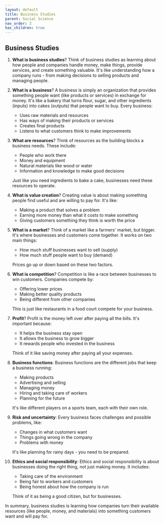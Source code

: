 ```yaml
---
layout: default
title: Business Studies
parent: Social Science
nav_order: 3
has_children: true
---
```


## Business Studies

1. **What is business studies**? Think of business studies as learning about how people and companies handle money, make things, provide services, and create something valuable. It's like understanding how a company runs - from making decisions to selling products and managing people.

2. **What is a business**? A business is simply an organization that provides something people want (like products or services) in exchange for money. It's like a bakery that turns flour, sugar, and other ingredients (inputs) into cakes (outputs) that people want to buy. Every business:
    - Uses raw materials and resources
    - Has ways of making their products or services
    - Creates final products
    - Listens to what customers think to make improvements

3. **What are resources**? Think of resources as the building blocks a business needs. These include:
    - People who work there
    - Money and equipment
    - Natural materials like wood or water
    - Information and knowledge to make good decisions
    
    Just like you need ingredients to bake a cake, businesses need these resources to operate.

4. **What is value creation**? Creating value is about making something people find useful and are willing to pay for. It's like:
    - Making a product that solves a problem
    - Earning more money than what it costs to make something
    - Giving customers something they think is worth the price

5. **What is a market**? Think of a market like a farmers' market, but bigger. It's where businesses and customers come together. It works on two main things:
    - How much stuff businesses want to sell (supply)
    - How much stuff people want to buy (demand)
    
    Prices go up or down based on these two factors.

6. **What is competition**? Competition is like a race between businesses to win customers. Companies compete by:
    - Offering lower prices
    - Making better quality products
    - Being different from other companies
    
    This is just like restaurants in a food court compete for your business.

7. **Profit**? Profit is the money left over after paying all the bills. It's important because:
    - It helps the business stay open
    - It allows the business to grow bigger
    - It rewards people who invested in the business
    
    Think of it like saving money after paying all your expenses.

8. **Business functions**: Business functions are the different jobs that keep a business running:
    - Making products
    - Advertising and selling
    - Managing money
    - Hiring and taking care of workers
    - Planning for the future

    It's like different players on a sports team, each with their own role.

9. **Risk and uncertainty**: Every business faces challenges and possible problems, like:
    - Changes in what customers want
    - Things going wrong in the company
    - Problems with money

    It's like planning for rainy days - you need to be prepared.

10. **Ethics and social responsibility**: Ethics and social responsibility is about businesses doing the right thing, not just making money. It includes:
    - Taking care of the environment
    - Being fair to workers and customers
    - Being honest about how the company is run
    
    Think of it as being a good citizen, but for businesses.

In summary, business studies is learning how companies turn their available resources (like people, money, and materials) into something customers want and will pay for.
